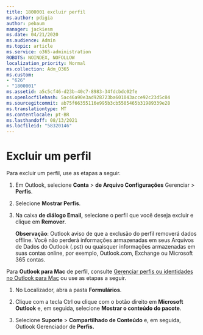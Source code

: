 ```yaml
---
title: 1800001 excluir perfil
ms.author: pdigia
author: pebaum
manager: jackiesm
ms.date: 04/21/2020
ms.audience: Admin
ms.topic: article
ms.service: o365-administration
ROBOTS: NOINDEX, NOFOLLOW
localization_priority: Normal
ms.collection: Adm_O365
ms.custom:
- "626"
- "1800001"
ms.assetid: a5c5cf46-d23b-40c7-8983-34fdcbdc02fe
ms.openlocfilehash: 5ac46a90e3ad928723ba601043acce92c23d5c84
ms.sourcegitcommit: ab75f66355116e995b3cb5505465b31989339e28
ms.translationtype: MT
ms.contentlocale: pt-BR
ms.lasthandoff: 08/13/2021
ms.locfileid: "58320146"
---
```

# <a name="delete-a-profile"></a>Excluir um perfil

Para excluir um perfil, use as etapas a seguir.
  
1. Em Outlook, selecione **Conta** \> **de Arquivo Configurações** Gerenciar \> **Perfis**.

2. Selecione **Mostrar Perfis**.

3. Na caixa **de diálogo Email,** selecione o perfil que você deseja excluir e clique em **Remover**.

    **Observação**: Outlook aviso de que a exclusão do perfil removerá dados offline. Você não perderá informações armazenadas em seus Arquivos de Dados do Outlook (.pst) ou quaisquer informações armazenadas em suas contas online, por exemplo, Outlook.com, Exchange ou Microsoft 365 contas.
  
Para **Outlook para Mac** de perfil, consulte [Gerenciar perfis ou identidades no Outlook para Mac](https://support.office.com/article/fed2a955-74df-4a24-bef6-78a426958c4c.aspx) ou use as etapas a seguir.
  
1. No Localizador, abra a pasta **Formulários**.

2. Clique com a tecla Ctrl ou clique com o botão direito em **Microsoft Outlook** e, em seguida, selecione **Mostrar o conteúdo do pacote**.

3. Selecione **Suporte** \> **Compartilhado de Conteúdo** e, em seguida, Outlook Gerenciador de **Perfis.**
